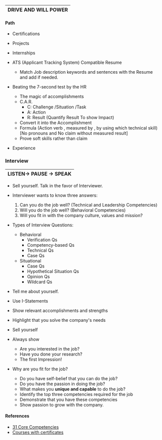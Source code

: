 
| DRIVE AND WILL POWER |
|----------------------|


#### Path
- Certifications
- Projects
- Internships

- ATS (Applicant Tracking System) Compatible Resume
  - Match Job description keywords and sentences with the Resume and add if needed.  
- Beating the 7-second test by the HR
  - The magic of accomplishments
  - C.A.R. 
    - C: Challenge /Situation /Task
    - A: Action
    - R: Result (Quantify Result To show Impact)
  - Convert it into the Accomplishment
  - Formula (Action verb , measured by , by using which technical skill)  [No pronouns and No claim without measured result]
  - Prove soft skills rather than claim
  
- Experience

### Interview
|LISTEN-> PAUSE -> SPEAK |
|-------------------|
- Sell yourself. Talk in the favor of Interviewer.
- Interviewer wants to know three answers:
  1. Can you do the job well? (Technical and Leadership Competencies)
  2. Will you do the job well? (Behavioral Competencies)
  3. Will you fit in with the company culture, values and mission?
- Types of Interview Questions:
  - Behavioral
    - Verification Qs
    - Competency-based Qs
    - Technical Qs
    - Case Qs
  - Situational 
    - Case Qs
    - Hypothetical Situation Qs
    - Opinion Qs
    - Wildcard Qs
 - Tell me about yourself.
  - Use I-Statements
  - Show relevant accomplishments and strengths
  - Highlight that you solve the company's needs
  - Sell yourself

  - Always show
    - Are you interested in the job?
    - Have you done your research?
    - The first Impression! 
- Why are you fit for the job?
  - Do you have self-belief that you can do the job?
  - Do you have the passion in doing the job?
  - What makes you **unique and capable** to do the job? 
  - Identify the top three competencies required for the job
  - Demonstrate that you have these competencies
  - Show passion to grow with the company.


#### References
- [31 Core Competencies](https://workforce.com/news/31-core-competencies-explained)
- [Courses with certificates](classcentral.com/subjects/)

